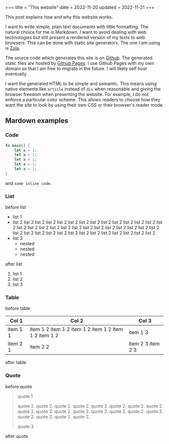 +++
title = "This website"
date = 2022-11-20
updated = 2022-11-21
+++

This post explains how and why this website works.

I want to write simple, plain text documents with little formatting. The natural choice for me is Markdown. I want to avoid dealing with web technologies but still present a rendered version of my texts to web browsers. This can be done with static site generators. The one I am using is [Zola](https://www.getzola.org/).

The source code which generates this site is on [Github](https://github.com/e00E/e00E.github.io). The generated static files are hosted by [Github Pages](https://docs.github.com/en/pages). I use Github Pages with my own domain so that I am free to migrate in the future. I will likely self host eventually.

I want the generated HTML to be simple and semantic. This means using native elements like `article` instead of `div` when reasonable and giving the browser freedom when presenting the website. For example, I do not enforce a particular color scheme. This allows readers to choose how they want the site to look by using their own CSS or their browser's reader mode.

## Mardown examples

### Code

```rust
fn main() {
    let a = 1;
    let a = 1;
    let a = 1;
    let a = 1;
    let a = 1;
}
```

and `some inline code`.

### List

before list

- list 1
- list 2 list 2 list 2 list 2 list 2 list 2 list 2 list 2 list 2 list 2 list 2 list 2 list 2 list 2 list 2 list 2 list 2 list 2 list 2 list 2 list 2 list 2 list 2 list 2 list 2 list 2 list 2 list 2 list 2 list 2 list 2 list 2 list 2 list 2 list 2 list 2 list 2 list 2 list 2 list 2
- list 3
    - nested
    - nested
    - nested

after list

1. list 1
2. list 2
3. list 3

### Table

before table

| Col 1 | Col 2 | Col 3 |
| - | - | - |
| item 1 1 | item 1 2 item 1 2 item 1 2 item 1 2 item 1 2 item 1 2 | item 1 3 |
| item 2 1 | item 2 2 | item 2 3 item 2 3 |

after table

### Quote

before quote

> quote 1
>
> quote 2. quote 2. quote 2. quote 2. quote 2. quote 2. quote 2. quote 2. quote 2. quote 2. quote 2. quote 2. quote 2. quote 2. quote 2. quote 2. quote 2. quote 2. quote 2. quote 2.
>
> quote 3

after quote

